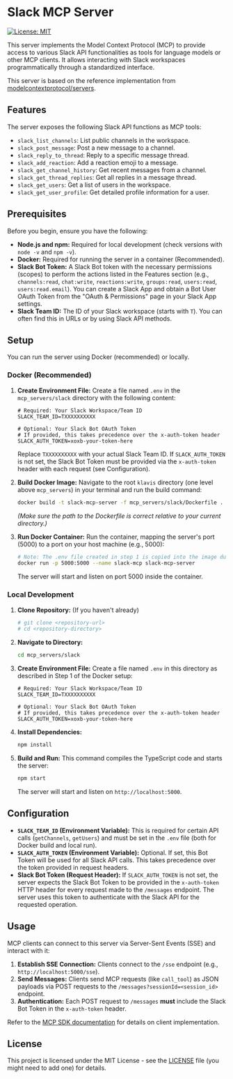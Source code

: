 # Slack MCP Server

[![License: MIT](https://img.shields.io/badge/License-MIT-yellow.svg)](https://opensource.org/licenses/MIT)

This server implements the Model Context Protocol (MCP) to provide access to various Slack API functionalities as tools for language models or other MCP clients. It allows interacting with Slack workspaces programmatically through a standardized interface.

This server is based on the reference implementation from [modelcontextprotocol/servers](https://github.com/modelcontextprotocol/servers/tree/main/src/slack).

## Features

The server exposes the following Slack API functions as MCP tools:

*   `slack_list_channels`: List public channels in the workspace.
*   `slack_post_message`: Post a new message to a channel.
*   `slack_reply_to_thread`: Reply to a specific message thread.
*   `slack_add_reaction`: Add a reaction emoji to a message.
*   `slack_get_channel_history`: Get recent messages from a channel.
*   `slack_get_thread_replies`: Get all replies in a message thread.
*   `slack_get_users`: Get a list of users in the workspace.
*   `slack_get_user_profile`: Get detailed profile information for a user.

## Prerequisites

Before you begin, ensure you have the following:

*   **Node.js and npm:** Required for local development (check versions with `node -v` and `npm -v`).
*   **Docker:** Required for running the server in a container (Recommended).
*   **Slack Bot Token:** A Slack Bot token with the necessary permissions (scopes) to perform the actions listed in the Features section (e.g., `channels:read`, `chat:write`, `reactions:write`, `groups:read`, `users:read`, `users:read.email`). You can create a Slack App and obtain a Bot User OAuth Token from the "OAuth & Permissions" page in your Slack App settings.
*   **Slack Team ID:** The ID of your Slack workspace (starts with `T`). You can often find this in URLs or by using Slack API methods.

## Setup

You can run the server using Docker (recommended) or locally.

### Docker (Recommended)

1.  **Create Environment File:**
    Create a file named `.env` in the `mcp_servers/slack` directory with the following content:
    ```env
    # Required: Your Slack Workspace/Team ID
    SLACK_TEAM_ID=TXXXXXXXXXX 
    
    # Optional: Your Slack Bot OAuth Token
    # If provided, this takes precedence over the x-auth-token header
    SLACK_AUTH_TOKEN=xoxb-your-token-here
    ```
    Replace `TXXXXXXXXXX` with your actual Slack Team ID. If `SLACK_AUTH_TOKEN` is not set, 
    the Slack Bot Token must be provided via the `x-auth-token` header with each request (see Configuration).

2.  **Build Docker Image:**
    Navigate to the root `klavis` directory (one level above `mcp_servers`) in your terminal and run the build command:
    ```bash
    docker build -t slack-mcp-server -f mcp_servers/slack/Dockerfile .
    ```
    *(Make sure the path to the Dockerfile is correct relative to your current directory.)*

3.  **Run Docker Container:**
    Run the container, mapping the server's port (5000) to a port on your host machine (e.g., 5000):
    ```bash
    # Note: The .env file created in step 1 is copied into the image during the build process specified in the Dockerfile.
    docker run -p 5000:5000 --name slack-mcp slack-mcp-server 
    ```
    The server will start and listen on port 5000 inside the container.

### Local Development

1.  **Clone Repository:** (If you haven't already)
    ```bash
    # git clone <repository-url>
    # cd <repository-directory>
    ```

2.  **Navigate to Directory:**
    ```bash
    cd mcp_servers/slack
    ```

3.  **Create Environment File:**
    Create a file named `.env` in this directory as described in Step 1 of the Docker setup:
    ```env
    # Required: Your Slack Workspace/Team ID
    SLACK_TEAM_ID=TXXXXXXXXXX 
    
    # Optional: Your Slack Bot OAuth Token
    # If provided, this takes precedence over the x-auth-token header
    SLACK_AUTH_TOKEN=xoxb-your-token-here
    ```

4.  **Install Dependencies:**
    ```bash
    npm install
    ```

5.  **Build and Run:**
    This command compiles the TypeScript code and starts the server:
    ```bash
    npm start
    ```
    The server will start and listen on `http://localhost:5000`.

## Configuration

*   **`SLACK_TEAM_ID` (Environment Variable):** This is required for certain API calls (`getChannels`, `getUsers`) and must be set in the `.env` file (both for Docker build and local run).
*   **`SLACK_AUTH_TOKEN` (Environment Variable):** Optional. If set, this Bot Token will be used for all Slack API calls. This takes precedence over the token provided in request headers.
*   **Slack Bot Token (Request Header):** If `SLACK_AUTH_TOKEN` is not set, the server expects the Slack Bot Token to be provided in the `x-auth-token` HTTP header for every request made to the `/messages` endpoint. The server uses this token to authenticate with the Slack API for the requested operation.

## Usage

MCP clients can connect to this server via Server-Sent Events (SSE) and interact with it:

1.  **Establish SSE Connection:** Clients connect to the `/sse` endpoint (e.g., `http://localhost:5000/sse`).
2.  **Send Messages:** Clients send MCP requests (like `call_tool`) as JSON payloads via POST requests to the `/messages?sessionId=<session_id>` endpoint.
3.  **Authentication:** Each POST request to `/messages` **must** include the Slack Bot Token in the `x-auth-token` header.

Refer to the [MCP SDK documentation](https://github.com/modelcontextprotocol) for details on client implementation.

## License

This project is licensed under the MIT License - see the [LICENSE](LICENSE) file (you might need to add one) for details. 